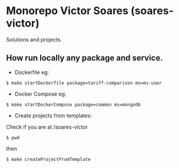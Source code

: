 # Monorepo Victor Soares (soares-victor)
Solutions and projects.

## How run locally any package and service.
* Dockerfile eg:
```
$ make startDockerfile package=tariff-comparison ms=ms-user
```

* Docker Compose eg:
```
$ make startDockerCompose package=common ms=mongodb
```

* Create projects from templates:

Check if you are at /soares-victor
```
$ pwd
```
then
```
$ make createProjectFromTemplate
```